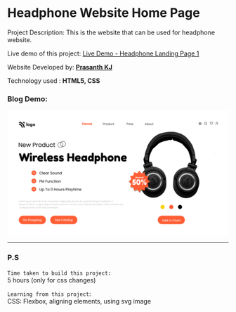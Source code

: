 # Headphone Website Home Page

Project Description: This is the website that can be used for headphone website.

Live demo of this project: [Live Demo - Headphone Landing Page 1](https://headphone-landingpage-1-prasanthkj.netlify.app/)

Website Developed by: **[Prasanth KJ](https://www.prasanthkj.com)**

Technology used     : **HTML5, CSS**

### Blog Demo:

![Headphone Landing Page](https://github.com/PrasanthKJ/headphone-landing-page-1/blob/main/7.png)

---
### P.S

`Time taken to build this project:` <br>
5 hours (only for css changes)

`Learning from this project`:<br>
CSS: Flexbox, aligning elements, using svg image 
